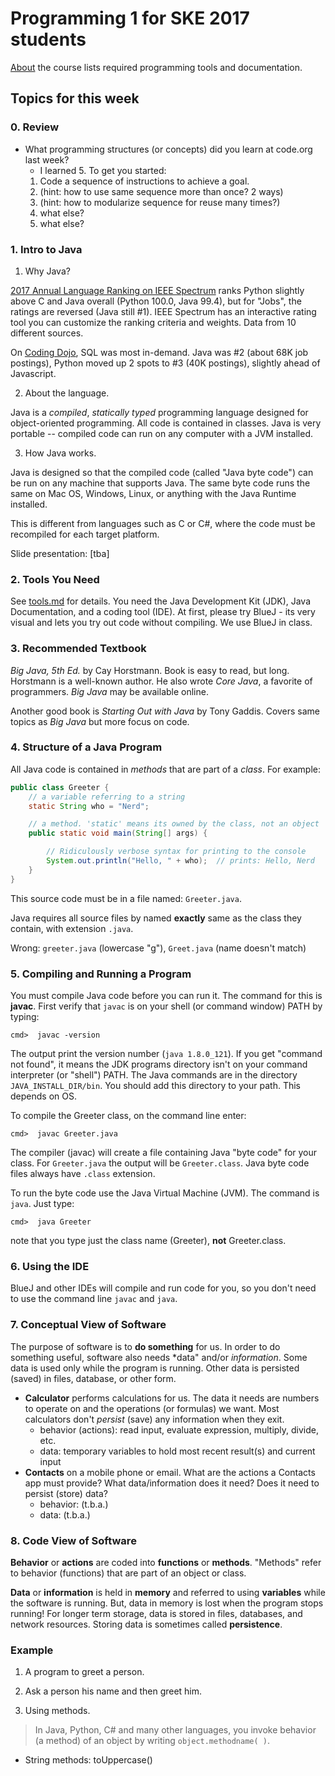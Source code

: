 # Programming 1 for SKE 2017 students

[About](About.md) the course lists required programming tools and documentation.

## Topics for this week

### 0. Review

* What programming structures (or concepts) did you learn at code.org last week?
    * I learned 5.  To get you started:
    1. Code a sequence of instructions to achieve a goal.
    2. (hint: how to use same sequence more than once? 2 ways)
    3. (hint: how to modularize sequence for reuse many times?)
    4. what else?
    5. what else?


### 1. Intro to Java
1. Why Java?

[2017 Annual Language Ranking on IEEE Spectrum](http://spectrum.ieee.org/computing/software/top-programming-languages-2017-focus-on-jobs) ranks Python slightly above C and Java overall (Python 100.0, Java 99.4), but for "Jobs", the ratings are reversed (Java still #1). IEEE Spectrum has an interactive rating tool you can customize the ranking criteria and weights. Data from 10 different sources.

On [Coding Dojo](http://www.codingdojo.com/blog/9-most-in-demand-programming-languages-of-2017/), SQL was most in-demand. Java was #2 (about 68K job postings), Python moved up 2 spots to #3 (40K postings), slightly ahead of Javascript.

2. About the language.

Java is a *compiled*, *statically typed* programming language designed for object-oriented programming.  All code is contained in classes.  Java is very portable -- compiled code can run on any computer with a JVM installed.

3. How Java works.

Java is designed so that the compiled code (called "Java byte code")
can be run on any machine that supports Java.  The same byte code
runs the same on Mac OS, Windows, Linux, or anything with the Java
Runtime installed.

This is different from languages such as C or C#, 
where the code must be recompiled for each target platform.

Slide presentation: [tba]

### 2. Tools You Need

See [tools.md](tools.md) for details. You need the Java Development Kit (JDK), Java Documentation, and a coding tool (IDE). At first, please try BlueJ - its very visual and lets you try out code without compiling. We use BlueJ in class.

### 3. Recommended Textbook

*Big Java, 5th Ed.* by Cay Horstmann.  Book is easy to read, but long.  Horstmann is a well-known author.  He also wrote *Core Java*, a favorite of programmers. *Big Java* may be available online.

Another good book is *Starting Out with Java* by Tony Gaddis. Covers same topics as *Big Java* but more focus on code.

### 4. Structure of a Java Program

All Java code is contained in *methods* that are part of a *class*.
For example:
```java
public class Greeter {
    // a variable referring to a string
    static String who = "Nerd";

    // a method. 'static' means its owned by the class, not an object
    public static void main(String[] args) {

        // Ridiculously verbose syntax for printing to the console
        System.out.println("Hello, " + who);  // prints: Hello, Nerd
    }
}
```

This source code must be in a file named: `Greeter.java`.

Java requires all source files by named **exactly** same as the class they contain, with extension `.java`.

Wrong: `greeter.java` (lowercase "g"), `Greet.java` (name doesn't match)

### 5. Compiling and Running a Program

You must compile Java code before you can run it. The command for this is **javac**. First verify that `javac` is on your shell (or command window) PATH by typing:
```
cmd>  javac -version
```
The output print the version number (`java 1.8.0_121`).
If you get "command not found", it means the JDK programs directory isn't on your command interpreter (or "shell") PATH.  The Java commands are in the directory `JAVA_INSTALL_DIR/bin`.  You should add this directory to your path. This depends on OS.

To compile the Greeter class, on the command line enter:
```
cmd>  javac Greeter.java
```

The compiler (javac) will create a file containing Java "byte code" for your class. For `Greeter.java` the output will be `Greeter.class`.  Java byte code files always have `.class` extension.

To run the byte code use the Java Virtual Machine (JVM).  The command is `java`.  Just type:
```
cmd>  java Greeter
```
note that you type just the class name (Greeter), **not** Greeter.class.

### 6. Using the IDE

BlueJ and other IDEs will compile and run code for you, so you don't need to use the command line `javac` and `java`.

### 7. Conceptual View of Software

The purpose of software is to **do something** for us.  In order to do something useful, software also needs *data" and/or *information*.  Some data is used only while the program is running. Other data is persisted (saved) in files, database, or other form.

* **Calculator** performs calculations for us. The data it needs are numbers to operate on and the operations (or formulas) we want.  Most calculators don't *persist* (save) any information when they exit.
    * behavior (actions): read input, evaluate expression, multiply, divide, etc.
    * data: temporary variables to hold most recent result(s) and current input
* **Contacts** on a mobile phone or email.  What are the actions a Contacts app must provide?  What data/information does it need?  Does it need to persist (store) data?
    * behavior: (t.b.a.)
    * data: (t.b.a.)
    
### 8. Code View of Software

**Behavior** or **actions** are coded into **functions** or **methods**.  "Methods" refer to behavior (functions) that are part of an object or class.

**Data** or **information** is held in **memory** and referred to using **variables** while the software is running.  But, data in memory is lost when the program stops running! For longer term storage, data is stored in files, databases, and network resources.  Storing data is sometimes called **persistence**.

### Example

1. A program to greet a person.

2. Ask a person his name and then greet him.

3. Using methods.

> In Java, Python, C# and many other languages, you invoke behavior (a method)
> of an object by writing `object.methodname( )`.

   * String methods: toUppercase()
